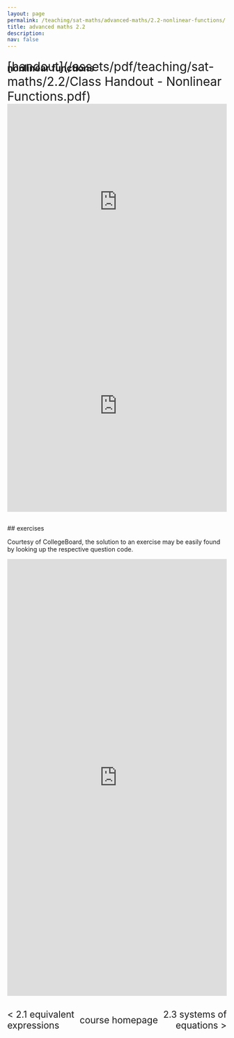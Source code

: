 ```yaml
---
layout: page
permalink: /teaching/sat-maths/advanced-maths/2.2-nonlinear-functions/
title: advanced maths 2.2
description: 
nav: false
---
```


## nonlinear functions

<div style="margin-top: -50px;"></div>
<span style="float:right; font-size: 2em;">  [handout](/assets/pdf/teaching/sat-maths/2.2/Class Handout - Nonlinear Functions.pdf)</span> 
<br> 
<div style="margin-top: 30px;"></div>
<iframe 
    class="rounded z-depth-1" 
    zoomable="true" 
    style="width: 100%; height: 350pt;" 
    src="https://www.youtube-nocookie.com/embed/52fsj_oPda8?si=Oa33dV-r5zv7LN9P" 
    title="YouTube video player" 
    frameborder="0" 
    allow="accelerometer; autoplay; clipboard-write; encrypted-media; gyroscope; picture-in-picture; web-share" 
    referrerpolicy="strict-origin-when-cross-origin" 
    allowfullscreen>
</iframe>

<iframe 
    class="rounded z-depth-1" 
    zoomable="true" 
    style="width: 100%; height: 350pt;" 
    src="https://www.youtube-nocookie.com/embed/u6OBWLBiuI8?si=WALZhleWNfSsAPl5" 
    title="YouTube video player" 
    frameborder="0" 
    allow="accelerometer; autoplay; clipboard-write; encrypted-media; gyroscope; picture-in-picture; web-share" 
    referrerpolicy="strict-origin-when-cross-origin" 
    allowfullscreen>
</iframe>

<div style="margin-top: 30px;"></div>
## exercises 

Courtesy of CollegeBoard, the solution to an exercise may be easily found by looking up the respective question code.

<iframe scrolling="auto" 
    src="https://drive.google.com/viewerng/viewer?embedded=true&url=elshenawyom.github.io/assets/pdf/teaching/sat-maths/2.2/Exercises - Nonlinear Functions.pdf" 
    style="width: 100%; height: 1000px;" 
    frameborder="0">
</iframe>

<div style="margin-top: 30px;"></div>
<div style="display: flex; justify-content: space-between; align-items: center;">
  <a href="/teaching/sat-maths/advanced-maths/2.1-equivalent-expressions/" style="font-size: 1.5em; text-decoration: none; text-align: left"> < 2.1 equivalent <br> expressions </a>
  <a href="/teaching/sat-maths/" style="font-size: 1.5em; text-decoration: none; text-align: center;"> course homepage </a>
  <a href="/teaching/sat-maths/advanced-maths/2.3-systems-of-equations/" style="font-size: 1.5em; text-decoration: none; text-align: right;"> 2.3 systems of <br> equations > </a>
</div>

<br>
<br>

